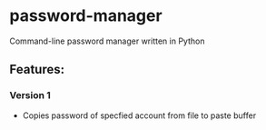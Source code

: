 # password-manager

Command-line password manager written in Python

## Features:

### Version 1
* Copies password of specfied account from file to paste buffer